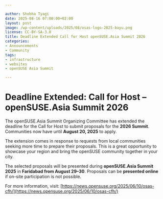 ```yaml
---

author: Shobha Tyagi 
date: 2025-08-16 07:00:00+02:00
layout: post
image: /wp-content/uploads/2025/08/osas-logo-2025-bayu.png
license: CC-BY-SA-3.0
title: Deadline Extended Call for Host openSUSE.Asia Summit 2026
categories:
- Announcements
- Community
tags:
- infrastructure
- websites
- openSUSE Asia Summit

---
```

# Deadline Extended: Call for Host – openSUSE.Asia Summit 2026

The openSUSE.Asia Summit Organizing Committee has extended the deadline for the Call for Host to submit proposals for the **2026 Summit**. Communities now have until **August 20, 2025** to apply.

The extension comes in response to requests from local communities seeking more time to prepare their proposals. This is a great opportunity to showcase your region and bring the openSUSE community together in your city.

The selected proposals will be presented during **openSUSE.Asia Summit 2025** in **Faridabad from August 29–30**. Proposals can be **presented online** if on-site participation is not possible.

For more information, visit: [https://news.opensuse.org/2025/06/10/osas-cfh/](https://news.opensuse.org/2025/06/10/osas-cfh/)

